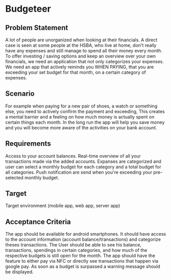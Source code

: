 # Budgeteer

## Problem Statement
A lot of people are unorganized when looking at their financials. 
A direct case is seen at some people at the HSBA, who live at home, don't really have any expenses and still manage to spend all their money every month.
To offer investing / saving options and keep an overview over your own financials, we need an application that not only categorizes your expenses. 
We need an app that actively reminds you WHEN PAYING, that you are exceeding your set budget for that month, on a certain category of expenses.

## Scenario
For example when paying for a new pair of shoes, a watch or something else, you need to actively confirm the payment and exceeding,
This creates a mental barrier and a feeling on how much money is actually spent on certain things each month. 
In the long run the app will help you save money and you will become more aware of the activities on your bank account.

## Requirements
Access to your account balances. Real-time overview of all your transactions made via the added accounts.
Expanses are categorized and user can select a monthly budget for each category and a total budget for all categories.
Push notification are send when you're exceeding your pre-selected monthly budget.

## Target
Target environment (mobile app, web app, server app)

## Acceptance Criteria
The app should be available for android smartphones. It should have access to the account information (account balance/transactions) and categorize theses transactions. 
The User should be able to see his balance, transactions, spendings in certain categories, and how much of the respective budgets is still open for the month. 
The app should have the feature to either pay via NFC or directly see transactions that happen via google pay. 
As soon as a budget is surpassed a warning message should be displayed.
